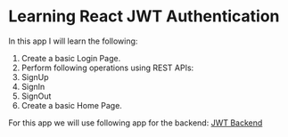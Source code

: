 # Learning React JWT Authentication

In this app I will learn the following:

1. Create a basic Login Page.
2. Perform following operations using REST APIs: 
  1. SignUp 
  2. SignIn
  3. SignOut
3. Create a basic Home Page.

For this app we will use following app for the backend: [JWT Backend](https://github.com/JayantSeth/learning-flask-rest-jwt.git)
